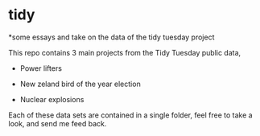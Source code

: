 # tidy
*some essays and take on the data of the tidy tuesday project

This repo contains 3 main projects from the Tidy Tuesday public data,

  * Power lifters
  
  * New zeland bird of the year election
  
  * Nuclear explosions
  
Each of these data sets are contained in a single folder, feel free to take a look, and send me feed back.
